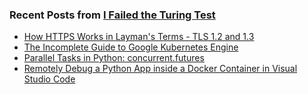 ### Recent Posts from [I Failed the Turing Test](https://vinta.ws/code/)

- [How HTTPS Works in Layman's Terms - TLS 1.2 and 1.3](https://vinta.ws/code/how-https-works-in-laymans-terms-tls-1-2-and-1-3.html)
- [The Incomplete Guide to Google Kubernetes Engine](https://vinta.ws/code/the-complete-guide-to-google-kubernetes-engine-gke.html)
- [Parallel Tasks in Python: concurrent.futures](https://vinta.ws/code/parallel-tasks-in-python-concurrent-futures.html)
- [Remotely Debug a Python App inside a Docker Container in Visual Studio Code](https://vinta.ws/code/remotely-debug-a-python-app-inside-a-docker-container-in-visual-studio-code.html)
